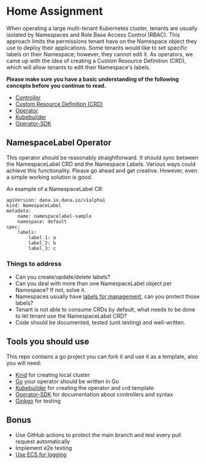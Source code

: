 # Home Assignment

When operating a large multi-tenant Kubernetes cluster, tenants are usually isolated by Namespaces and Role Base Access Control (RBAC).
This approach limits the permissions tenant have on the Namespace object they use to deploy their applications.
Some tenants would like to set specific labels on their Namespace; however, they cannot edit it.
As operators, we came up with the idea of creating a Custom Resource Definition (CRD), which will allow tenants to edit their
Namespace's labels.

**Please make sure you have a basic understanding of the following concepts before you continue to read.**
- [Controller](https://kubernetes.io/docs/concepts/architecture/controller/)
- [Custom Resource Definition (CRD)](https://kubernetes.io/docs/concepts/extend-kubernetes/api-extension/custom-resources/)
- [Operator](https://kubernetes.io/docs/concepts/extend-kubernetes/operator/)
- [Kubebuilder](https://book.kubebuilder.io)
- [Operator-SDK](https://sdk.operatorframework.io/docs/)

## NamespaceLabel Operator

This operator should be reasonably straightforward. It should sync between the NamespaceLabel CRD and the Namespace Labels.
Various ways could achieve this functionality. Please go ahead and get creative. However, even a simple working solution is good.

An example of a NamespaceLabel CR:

```
apiVersion: dana.io.dana.io/v1alpha1
kind: NamespaceLabel
metadata:
    name: namespacelabel-sample
    namespace: default
spec:
    labels:
        label_1: a
        label_2: b
        label_3: c
```

### Things to address

- Can you create/update/delete labels?
- Can you deal with more than one NamespaceLabel object per Namespace? If not, solve it.
- Namespaces usually have [labels for management](https://kubernetes.io/docs/concepts/overview/working-with-objects/common-labels/), can you protect those labels?
- Tenant is not able to consume CRDs by default, what needs to be done to let tenant use the NamespaceLabel CRD?
- Code should be documented, tested (unit testing) and well-written.

## Tools you should use
This repo contains a go project you can fork it and use it as a template, also you will need:
- [Kind](https://kind.sigs.k8s.io)  for creating local cluster
- [Go](https://go.dev) your operator should be written in Go
- [Kubebuilder](https://book.kubebuilder.io) for creating the operator and crd template
- [Operator-SDK](https://sdk.operatorframework.io/docs/) for documentation about controllers and syntax
- [Ginkgo](https://onsi.github.io/ginkgo/) for testing

## Bonus
- Use GitHub actions to protect the main branch and test every pull request automatically
- Implement e2e testing
- [Use ECS for logging](https://www.elastic.co/guide/en/ecs/current/index.html)